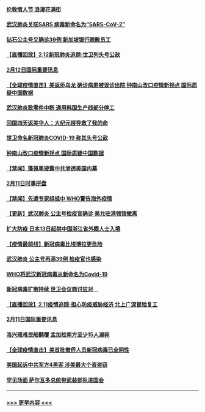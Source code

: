 #### [伦敦情人节 浪漫花满街](../pages/prog202/a102775786.md?t=02130633) 
#### [武汉肺炎关联SARS 病毒新命名为“SARS-CoV-2”](../pages/prog202/a102775719.md?t=02130633) 
#### [钻石公主号又确诊39例 新加坡银行疏散员工](../pages/prog202/a102775691.md?t=02130633) 
#### [【直播回放】2.12新冠肺炎追踪:世卫列头号公敌](../pages/prog202/a102775541.md?t=02130633) 
#### [2月12日国际重要讯息](../pages/prog202/a102775437.md?t=02130633) 
#### [【全球疫情直击】美返侨乌龙 确诊病患被误诊出院 钟南山改口疫情新拐点 国际质疑中国数据](../pages/prog202/a102775378.md?t=02130633) 
#### [武汉肺炎致零件中断 通用韩国生产线部分停工](../pages/prog202/a102775365.md?t=02130633) 
#### [回国四天返美华人：大纪元报导救了我的命](../pages/prog202/a102775342.md?t=02130633) 
#### [世卫命名新冠肺炎COVID-19 称其头号公敌](../pages/prog202/a102775196.md?t=02130633) 
#### [钟南山改口疫情新拐点 国际质疑中国数据](../pages/prog202/a102775178.md?t=02130633) 
#### [【禁闻】蓬佩奥披露中共渗透美国内幕](../pages/prog202/a102775129.md?t=02130633) 
#### [2月11日时事拼盘](../pages/prog202/a102775140.md?t=02130633) 
#### [【禁闻】先遣专家组抵中 WHO警告海外疫情](../pages/prog202/a102775112.md?t=02130633) 
#### [【更新】武汉肺炎 公主号检疫官确诊 美允驻港领馆撤离](../pages/prog202/a102770740.md?t=02130633) 
#### [扩大防疫 日本13日起禁中国浙江省外籍人士入境](../pages/prog202/a102775051.md?t=02130633) 
#### [【疫情最前线】新冠病毒比埃博拉更危险](../pages/prog202/a102775043.md?t=02130633) 
#### [武汉肺炎 公主号再添39例 检疫官也感染](../pages/prog202/a102775031.md?t=02130633) 
#### [WHO将武汉新冠病毒从新命名为Covid-19](../pages/prog202/a102774891.md?t=02130633) 
#### [新冠病毒扩散持续 世卫会议商讨应对　](../pages/prog202/a102774850.md?t=02130633) 
#### [【直播回放】2.11疫情追踪:担心防疫威胁经济 北上广深冒险复工](../pages/prog202/a102774741.md?t=02130633) 
#### [2月11日国际重要讯息](../pages/prog202/a102774621.md?t=02130633) 
#### [洛兴雅难民船翻覆 孟加拉南方至少15人溺毙](../pages/prog202/a102774586.md?t=02130633) 
#### [【全球疫情直击】美首批撤侨人员新冠病毒已全阴性](../pages/prog202/a102774523.md?t=02130633) 
#### [美国起诉中共军方4黑客 涉美最大个资盗窃](../pages/prog202/a102774508.md?t=02130633) 
#### [罕见场面  萨尔瓦多总统带武装部队进国会](../pages/prog202/a102774494.md?t=02130633) 

----
#### [ >>> 更早内容 <<< ](../indexes/prog202-earlier.md)
